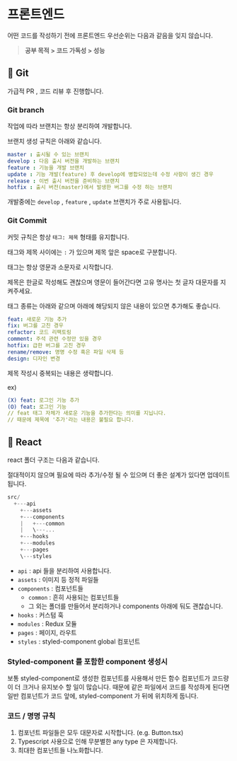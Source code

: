 # 프론트엔드

어떤 코드를 작성하기 전에 프론트엔드 우선순위는 다음과 같음을 잊지 않습니다.

> **공부 목적  >  코드 가독성  >  성능**
> 

## 🍩 Git

가급적 PR , 코드 리뷰 후 진행합니다.

### Git branch

작업에 따라 브랜치는 항상 분리하여 개발합니다.

브랜치 생성 규칙은 아래와 같습니다.

```yaml
master : 출시될 수 있는 브랜치
develop : 다음 출시 버전을 개발하는 브랜치
feature : 기능을 개발 브랜치
update : 기능 개발(feature) 후 develop에 병합되었는데 수정 사항이 생긴 경우
release : 이번 출시 버전을 준비하는 브랜치
hotfix : 출시 버전(master)에서 발생한 버그를 수정 하는 브랜치
```

개발중에는 `develop` , `feature` , `update` 브랜치가 주로 사용됩니다.

### Git Commit

커밋 규칙은 항상 `태그: 제목` 형태를 유지합니다.

태그와 제목 사이에는 `:` 가 있으며 제목 앞은 space로 구분합니다.

태그는 항상 영문과 소문자로 시작합니다.

제목은 한글로 작성해도 괜찮으며 영문이 들어간다면 고유 명사는 첫 글자 대문자를 지켜주세요.

태그 종류는 아래와 같으며 아래에 해당되지 않은 내용이 있으면 추가해도 좋습니다.

```yaml
feat: 새로운 기능 추가
fix: 버그를 고친 경우
refactor: 코드 리팩토링
comment: 주석 관련 수정만 있을 경우
hotfix: 급한 버그를 고친 경우
rename/remove: 명명 수정 혹은 파일 삭제 등
design: 디자인 변경
```

제목 작성시 중복되는 내용은 생략합니다.

ex)

```yaml
(X) feat: 로그인 기능 추가
(O) feat: 로그인 기능
// feat 태그 자체가 새로운 기능을 추가한다는 의미를 지닙니다.
// 때문에 제목에 '추가'라는 내용은 불필요 합니다.
```

## 👾 React

react 폴더 구조는 다음과 같습니다.

절대적이지 않으며 필요에 따라 추가/수정 될 수 있으며 더 좋은 설계가 있다면 업데이트 됩니다.

```powershell
src/
  +---api
	+---assets
	+---components
	|   +---common
	|   \---...
	+---hooks
	+---modules
	+---pages
	\---styles
```

- `api` : api 들을 분리하여 사용합니다.
- `assets` : 이미지 등 정적 파일들
- `components` : 컴포넌트들
    - `common` : 흔히 사용되는 컴포넌트들
    - 그 외는 폴더를 만들어서 분리하거나 components 아래에 둬도 괜찮습니다.
- `hooks` : 커스텀 훅
- `modules` : Redux 모듈
- `pages` : 페이지, 라우트
- `styles` : styled-component global 컴포넌트

### Styled-component 를 포함한 component 생성시

보통 styled-component로 생성한 컴포넌트를 사용해서 만든 함수 컴포넌트가 코드량이 더 크거나 유지보수 할 일이 많습니다. 때문에 같은 파일에서 코드를 작성하게 된다면 일반 컴포넌트가 코드 앞에, styled-component 가 뒤에 위치하게 둡니다.

### 코드 / 명명 규칙

1. 컴포넌트 파일들은 모두 대문자로 시작합니다. (e.g. Button.tsx)
2. Typescript 사용으로 인해 무분별한 any type 은 자제합니다.
3. 최대한 컴포넌트들 나노화합니다.